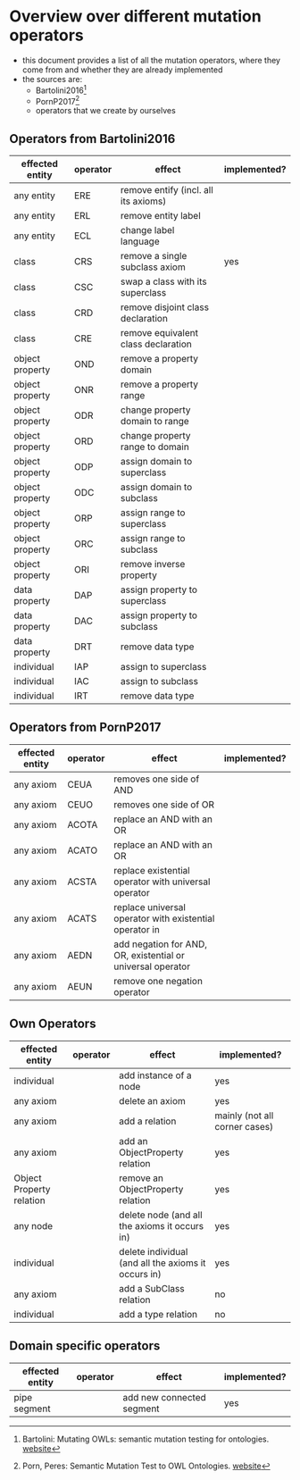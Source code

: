 # Overview over different mutation operators 

- this document provides a list of all the mutation operators, where they come from and whether they are already implemented
- the sources are:
    - Bartolini2016[^1]
    - PornP2017[^2]
    - operators that we create by ourselves


## Operators from Bartolini2016

| effected entity | operator | effect                               | implemented? |
|-----------------|----------|--------------------------------------|--------------|
| any entity      | ERE      | remove entify (incl. all its axioms) |              |
| any entity      | ERL      | remove entity label                  |              |
| any entity      | ECL      | change label language                |              |
| class           | CRS      | remove a single subclass axiom       | yes          |
| class           | CSC      | swap a class with its superclass     |              |
| class           | CRD      | remove disjoint class declaration    |              |
| class           | CRE      | remove equivalent class declaration  |              |
| object property | OND      | remove a property domain             |              |
| object property | ONR      | remove a property range              |              |
| object property | ODR      | change property domain to range      |              |
| object property | ORD      | change property range to domain      |              |
| object property | ODP      | assign domain to superclass          |              |
| object property | ODC      | assign domain to subclass            |              |
| object property | ORP      | assign range to superclass           |              |
| object property | ORC      | assign range to subclass             |              |
| object property | ORI      | remove inverse property              |              |
| data property   | DAP      | assign property to superclass        |              |
| data property   | DAC      | assign property to subclass          |              |
| data property   | DRT      | remove data type                     |              |
| individual      | IAP      | assign to superclass                 |              |
| individual      | IAC      | assign to subclass                   |              |
| individual      | IRT      | remove data type                     |              |

## Operators from PornP2017

| effected entity | operator | effect                                                      | implemented? |
|-----------------|----------|-------------------------------------------------------------|--------------|
| any axiom       | CEUA     | removes one side of AND                                     |              |
| any axiom       | CEUO     | removes one side of OR                                      |              |
| any axiom       | ACOTA    | replace an AND with an OR                                   |              |
| any axiom       | ACATO    | replace an AND with an OR                                   |              |
| any axiom       | ACSTA    | replace existential operator with universal operator        |              |
| any axiom       | ACATS    | replace universal operator with existential operator in     |              |
| any axiom       | AEDN     | add negation for AND, OR, existential or universal operator |              |
| any axiom       | AEUN     | remove one negation operator                                |              |

## Own Operators

| effected entity          | operator | effect                                              | implemented?                  |
|--------------------------|----------|-----------------------------------------------------|-------------------------------|
| individual               |          | add instance of a node                              | yes                           |
| any axiom                |          | delete an axiom                                     | yes                           |
| any axiom                |          | add a relation                                      | mainly (not all corner cases) |
| any axiom                |          | add an ObjectProperty relation                      | yes                           |
| Object Property relation |          | remove an ObjectProperty relation                   | yes                           |
| any node                 |          | delete node (and all the axioms it occurs in)       | yes                           |
| individual               |          | delete individual (and all the axioms it occurs in) | yes                           |
| any axiom                |          | add a SubClass relation                             | no                            |
| individual               |          | add a type relation                                 | no                            |

## Domain specific operators

| effected entity | operator | effect                    | implemented? |
|-----------------|----------|---------------------------|--------------|
| pipe segment    |          | add new connected segment | yes          |





[^1]: Bartolini: Mutating OWLs: semantic mutation testing for ontologies. [website](https://orbilu.uni.lu/handle/10993/24577)
[^2]: Porn, Peres: Semantic Mutation Test to OWL Ontologies. [website](http://www.scitepress.org/DigitalLibrary/Link.aspx?doi=10.5220/0006335204340441)
